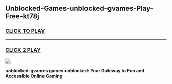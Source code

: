 
## Unblocked-Games-unblocked-gvames-Play-Free-kt78j
<h3>
<a href="https://premium76.site?title=unblocked-gvames&ref=10A">CLICK TO PLAY</a></h3>
<hr>

<h3>
<a href="https://premium76.site?title=unblocked-gvames&ref=10A">CLICK 2 PLAY</a>
  
</h3>

<a href="https://premium76.site?title=unblocked-gvames&ref=10A"><img src="https://clearcache.store/games.png"></a>


**unblocked-gvames games unblocked: Your Gateway to Fun and Accessible Online Gaming**
